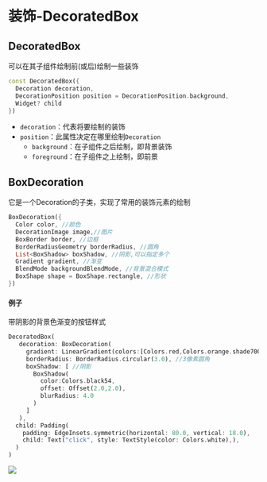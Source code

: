 # 装饰-DecoratedBox

## DecoratedBox

可以在其子组件绘制前(或后)绘制一些装饰

```dart
const DecoratedBox({
  Decoration decoration,
  DecorationPosition position = DecorationPosition.background,
  Widget? child
})
```

- `decoration`：代表将要绘制的装饰
- `position`：此属性决定在哪里绘制`Decoration`
  - `background`：在子组件之后绘制，即背景装饰
  - `foreground`：在子组件之上绘制，即前景

## BoxDecoration

它是一个Decoration的子类，实现了常用的装饰元素的绘制

```dart
BoxDecoration({
  Color color, //颜色
  DecorationImage image,//图片
  BoxBorder border, //边框
  BorderRadiusGeometry borderRadius, //圆角
  List<BoxShadow> boxShadow, //阴影,可以指定多个
  Gradient gradient, //渐变
  BlendMode backgroundBlendMode, //背景混合模式
  BoxShape shape = BoxShape.rectangle, //形状
})
```

#### 例子

带阴影的背景色渐变的按钮样式

```dart
DecoratedBox(
   decoration: BoxDecoration(
     gradient: LinearGradient(colors:[Colors.red,Colors.orange.shade700]), //背景渐变
     borderRadius: BorderRadius.circular(3.0), //3像素圆角
     boxShadow: [ //阴影
       BoxShadow(
         color:Colors.black54,
         offset: Offset(2.0,2.0),
         blurRadius: 4.0
       )
     ]
   ),
  child: Padding(
    padding: EdgeInsets.symmetric(horizontal: 80.0, vertical: 18.0),
    child: Text("click", style: TextStyle(color: Colors.white),),
  )
)
```

![](https://cdn.jsdelivr.net/gh/kingmusi/blogImages//img/20220111112930.png)

